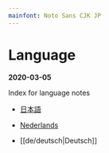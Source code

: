 ```yaml
---
mainfont: Noto Sans CJK JP
---
```


# Language
**2020-03-05**

Index for language notes

- [日本語](jp/00jp.md)

- [Nederlands](nl/nederlands)

- [[de/deutsch|Deutsch]]

